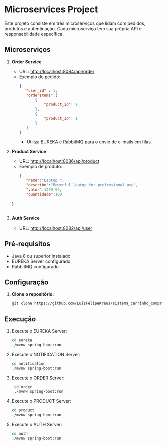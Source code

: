 # Microservices Project

Este projeto consiste em três microserviços que lidam com pedidos, produtos e autenticação. Cada microserviço tem sua própria API e responsabilidade específica.

## Microserviços

1. **Order Service**
   - URL: [http://localhost:8084/api/order](http://localhost:8084/api/order)
   - Exemplo de pedido:
     ```json
     {
        "user_id" : 1,
        "orderItems":[
            {
                "product_id": 9
            },
            {
                "product_id": 1
            }
        ]
     }
     ```
     - Utiliza EUREKA e RabbitMQ para o envio de e-mails em filas.

2. **Product Service**
   - URL: [http://localhost:8086/api/product](http://localhost:8086/api/product)
   - Exemplo de produto:
     ```json
     {
        "name":"Laptop ",
        "describe":"Powerful laptop for professional use",
        "valor":1299.99,
        "quantidade":100
    }
     ```

3. **Auth Service**
   - URL: [http://localhost:8082/api/user](http://localhost:8082/api/user)
   

## Pré-requisitos

- Java 8 ou superior instalado
- EUREKA Server configurado
- RabbitMQ configurado

## Configuração

1. **Clone o repositório:**
   ```bash
   git clone https://github.com/LuizFelipeKraus/sistema_carrinho_compra.git

## Execução

1. Execute o EUREKA Server:
   ```bash
   cd eureka
   ./mvnw spring-boot:run

2. Execute o NOTIFICATION Server:
   ```bash
   cd notification
   ./mvnw spring-boot:run

3. Execute o ORDER Server:
   ```bash
    cd order
    ./mvnw spring-boot:run

4. Execute o PRODUCT Server:
   ```bash
   cd product
   ./mvnw spring-boot:run

5. Execute o AUTH Server:
   ```bash
   cd auth
   ./mvnw spring-boot:run